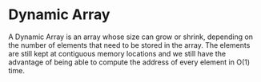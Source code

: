 # Dynamic Array

A Dynamic Array is an array whose size can grow or shrink, depending on the number of elements that need to be stored in the array.
The elements are still kept at contiguous memory locations and we still have the advantage of being able to compute the address of every element
in O(1) time.